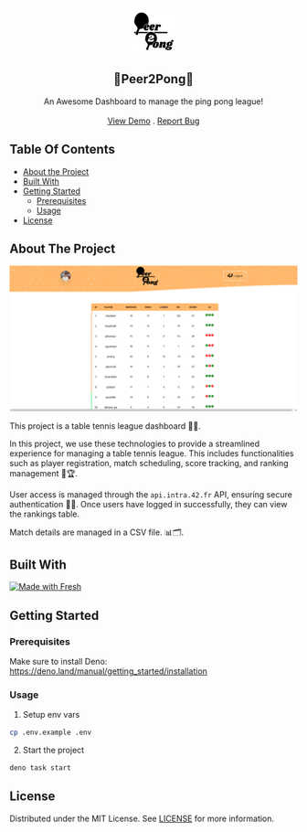 <br/>
<p align="center">
  <a href="https://github.com/San-tito/peer-2-pong">
    <img src="static/Peer2pong-02.svg" alt="Logo" width="80" height="80">
  </a>

  <h2 align="center">🏓Peer2Pong🏓</h3>

  <p align="center">
    An Awesome Dashboard to manage the ping pong league!
    <br/>
    <br/>
    <a href="https://peer-2-pong.deno.dev/">View Demo</a>
    .
    <a href="https://github.com/San-tito/peer-2-pong/issues">Report Bug</a>
  </p>
</p>

## Table Of Contents

* [About the Project](#about-the-project)
* [Built With](#built-with)
* [Getting Started](#getting-started)
  * [Prerequisites](#prerequisites)
  * [Usage](#usage)
* [License](#license)

## About The Project

![Screen Shot](static/screenshot.png)

This project is a table tennis league dashboard 🏓🚀.

In this project, we use these technologies to provide a streamlined experience for managing a table tennis league. This includes functionalities such as player registration, match scheduling, score tracking, and ranking management 🎲🏆.

User access is managed through the `api.intra.42.fr` API, ensuring secure authentication 🔐🌐. Once users have logged in successfully, they can view the rankings table.

Match details are managed in a CSV file.  📊🗂️.

## Built With

[![Made with Fresh](https://fresh.deno.dev/fresh-badge-dark.svg)](https://fresh.deno.dev)

## Getting Started

### Prerequisites

Make sure to install Deno: https://deno.land/manual/getting_started/installation

### Usage

1. Setup env vars
```sh
cp .env.example .env
```

2. Start the project

```sh
deno task start
```

## License

Distributed under the MIT License. See [LICENSE](https://github.com/San-tito/peer-2-pong/blob/main/LICENSE) for more information.

